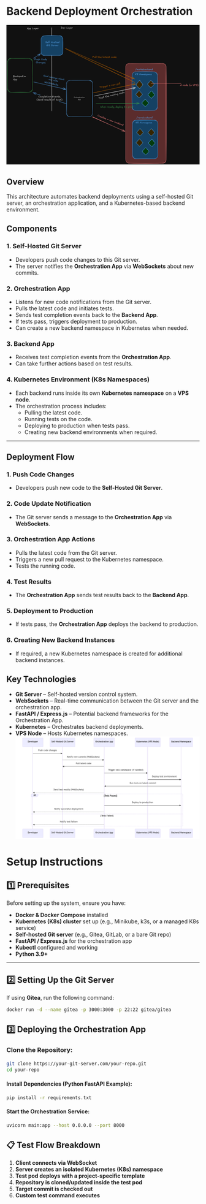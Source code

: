 # Backend Deployment Orchestration
![architecture design](/assets/img/backed-readme.png "archi")
## Overview
This architecture automates backend deployments using a self-hosted Git server, an orchestration application, and a Kubernetes-based backend environment.

## Components

### 1. Self-Hosted Git Server
- Developers push code changes to this Git server.
- The server notifies the **Orchestration App** via **WebSockets** about new commits.

### 2. Orchestration App
- Listens for new code notifications from the Git server.
- Pulls the latest code and initiates tests.
- Sends test completion events back to the **Backend App**.
- If tests pass, triggers deployment to production.
- Can create a new backend namespace in Kubernetes when needed.

### 3. Backend App
- Receives test completion events from the **Orchestration App**.
- Can take further actions based on test results.

### 4. Kubernetes Environment (K8s Namespaces)
- Each backend runs inside its own **Kubernetes namespace** on a **VPS node**.
- The orchestration process includes:
  - Pulling the latest code.
  - Running tests on the code.
  - Deploying to production when tests pass.
  - Creating new backend environments when required.

---

## Deployment Flow

### 1. Push Code Changes
- Developers push new code to the **Self-Hosted Git Server**.

### 2. Code Update Notification
- The Git server sends a message to the **Orchestration App** via **WebSockets**.

### 3. Orchestration App Actions
- Pulls the latest code from the Git server.
- Triggers a new pull request to the Kubernetes namespace.
- Tests the running code.

### 4. Test Results
- The **Orchestration App** sends test results back to the **Backend App**.

### 5. Deployment to Production
- If tests pass, the **Orchestration App** deploys the backend to production.

### 6. Creating New Backend Instances
- If required, a new Kubernetes namespace is created for additional backend instances.
## Key Technologies

- **Git Server** – Self-hosted version control system.  
- **WebSockets** – Real-time communication between the Git server and the orchestration app.  
- **FastAPI / Express.js** – Potential backend frameworks for the Orchestration App.  
- **Kubernetes** – Orchestrates backend deployments.  
- **VPS Node** – Hosts Kubernetes namespaces.  
![process design](/assets/img/diagram.png "process")
# Setup Instructions

## 1️⃣ Prerequisites
Before setting up the system, ensure you have:

- **Docker & Docker Compose** installed  
- **Kubernetes (K8s) cluster** set up (e.g., Minikube, k3s, or a managed K8s service)  
- **Self-hosted Git server** (e.g., Gitea, GitLab, or a bare Git repo)  
- **FastAPI / Express.js** for the orchestration app 
- **Kubectl** configured and working
- **Python 3.9+**

---

## 2️⃣ Setting Up the Git Server
If using **Gitea**, run the following command:

```bash
docker run -d --name gitea -p 3000:3000 -p 22:22 gitea/gitea
```
## 3️⃣ Deploying the Orchestration App

### Clone the Repository:
```bash
git clone https://your-git-server.com/your-repo.git
cd your-repo
```
#### Install Dependencies (Python FastAPI Example):
```bash
pip install -r requirements.txt
```
#### Start the Orchestration Service:
```bash
uvicorn main:app --host 0.0.0.0 --port 8000
```
## 📋 Test Flow Breakdown

1. **Client connects via WebSocket**  
2. **Server creates an isolated Kubernetes (K8s) namespace**  
3. **Test pod deploys with a project-specific template**  
4. **Repository is cloned/updated inside the test pod**  
5. **Target commit is checked out**  
6. **Custom test command executes**  
